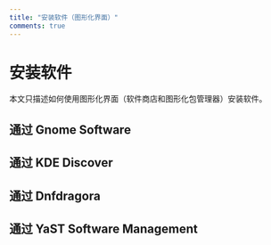 ```yaml
---
title: "安装软件（图形化界面）"
comments: true
---
```


# 安装软件

本文只描述如何使用图形化界面（软件商店和图形化包管理器）安装软件。

## 通过 Gnome Software

## 通过 KDE Discover

## 通过 Dnfdragora

## 通过 YaST Software Management